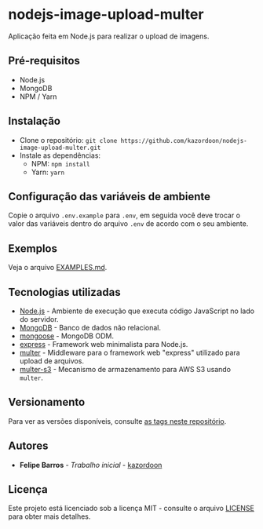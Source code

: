 # nodejs-image-upload-multer

Aplicação feita em Node.js para realizar o upload de imagens.

## Pré-requisitos

- Node.js
- MongoDB
- NPM / Yarn

## Instalação

- Clone o repositório: `git clone https://github.com/kazordoon/nodejs-image-upload-multer.git`
- Instale as dependências:
	- NPM: `npm install`
	- Yarn: `yarn`

## Configuração das variáveis de ambiente

Copie o arquivo `.env.example` para `.env`, em seguida você deve trocar o valor das variáveis dentro do arquivo `.env` de acordo com o seu ambiente.

## Exemplos

Veja o arquivo [EXAMPLES.md](EXAMPLES.md).

## Tecnologias utilizadas
- [Node.js](https://nodejs.org) - Ambiente de execução que executa código JavaScript no lado do servidor.
- [MongoDB](https://www.mongodb.com) - Banco de dados não relacional.
- [mongoose](https://mongoosejs.com) - MongoDB ODM.
- [express](https://expressjs.com) - Framework web minimalista para Node.js.
- [multer](https://github.com/expressjs/multer) - Middleware para o framework web "express" utilizado para upload de arquivos.
- [multer-s3](https://github.com/badunk/multer-s3) - Mecanismo de armazenamento para AWS S3 usando `multer`.

## Versionamento

Para ver as versões disponíveis, consulte [as tags neste repositório](https://github.com/kazordoon/nodejs-image-upload-multer/tags).

## Autores

- **Felipe Barros** - *Trabalho inicial* - [kazordoon](https://github.com/kazordoon)

## Licença

Este projeto está licenciado sob a licença MIT - consulte o arquivo [LICENSE](LICENSE) para obter mais detalhes.
